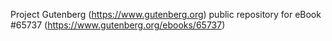 Project Gutenberg (https://www.gutenberg.org) public repository for
eBook #65737 (https://www.gutenberg.org/ebooks/65737)
